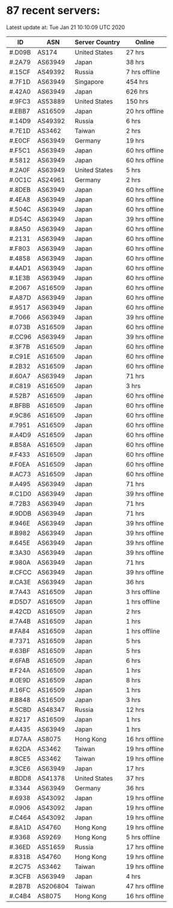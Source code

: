 # 87 recent servers:

Latest update at: Tue Jan 21 10:10:09 UTC 2020

| ID | ASN | Server Country | Online |
| -- | --- | -------------- | ------ |
| #.D09B | AS174 | United States | 27 hrs |
| #.2A79 | AS63949 | Japan | 38 hrs |
| #.15CF | AS49392 | Russia | 7 hrs offline |
| #.7F1D | AS63949 | Singapore | 454 hrs |
| #.42A0 | AS63949 | Japan | 626 hrs |
| #.9FC3 | AS53889 | United States | 150 hrs |
| #.EBB7 | AS16509 | Japan | 20 hrs offline |
| #.14D9 | AS49392 | Russia | 6 hrs |
| #.7E1D | AS3462 | Taiwan | 2 hrs |
| #.E0CF | AS63949 | Germany | 19 hrs |
| #.F5C1 | AS63949 | Japan | 60 hrs offline |
| #.5812 | AS63949 | Japan | 60 hrs offline |
| #.2A0F | AS63949 | United States | 5 hrs |
| #.0C1C | AS24961 | Germany | 2 hrs |
| #.8DEB | AS63949 | Japan | 60 hrs offline |
| #.4EA8 | AS63949 | Japan | 60 hrs offline |
| #.504C | AS63949 | Japan | 60 hrs offline |
| #.D54C | AS63949 | Japan | 39 hrs offline |
| #.8A50 | AS63949 | Japan | 60 hrs offline |
| #.2131 | AS63949 | Japan | 60 hrs offline |
| #.F803 | AS63949 | Japan | 60 hrs offline |
| #.4858 | AS63949 | Japan | 60 hrs offline |
| #.4AD1 | AS63949 | Japan | 60 hrs offline |
| #.1E3B | AS63949 | Japan | 60 hrs offline |
| #.2067 | AS16509 | Japan | 60 hrs offline |
| #.A87D | AS63949 | Japan | 60 hrs offline |
| #.9517 | AS63949 | Japan | 60 hrs offline |
| #.7066 | AS63949 | Japan | 39 hrs offline |
| #.073B | AS16509 | Japan | 60 hrs offline |
| #.CC96 | AS63949 | Japan | 39 hrs offline |
| #.3F7B | AS16509 | Japan | 60 hrs offline |
| #.C91E | AS16509 | Japan | 60 hrs offline |
| #.2B32 | AS16509 | Japan | 60 hrs offline |
| #.60A7 | AS63949 | Japan | 71 hrs |
| #.C819 | AS16509 | Japan | 3 hrs |
| #.52B7 | AS16509 | Japan | 60 hrs offline |
| #.BFBB | AS16509 | Japan | 60 hrs offline |
| #.9C86 | AS16509 | Japan | 60 hrs offline |
| #.7951 | AS16509 | Japan | 60 hrs offline |
| #.A4D9 | AS16509 | Japan | 60 hrs offline |
| #.B58A | AS16509 | Japan | 60 hrs offline |
| #.F433 | AS16509 | Japan | 60 hrs offline |
| #.F0EA | AS16509 | Japan | 60 hrs offline |
| #.AC73 | AS16509 | Japan | 60 hrs offline |
| #.A495 | AS63949 | Japan | 71 hrs |
| #.C1D0 | AS63949 | Japan | 39 hrs offline |
| #.72B3 | AS63949 | Japan | 71 hrs |
| #.9DDB | AS63949 | Japan | 71 hrs |
| #.946E | AS63949 | Japan | 39 hrs offline |
| #.B982 | AS63949 | Japan | 39 hrs offline |
| #.645E | AS63949 | Japan | 39 hrs offline |
| #.3A30 | AS63949 | Japan | 39 hrs offline |
| #.980A | AS63949 | Japan | 71 hrs |
| #.CFCC | AS63949 | Japan | 39 hrs offline |
| #.CA3E | AS63949 | Japan | 36 hrs |
| #.7A43 | AS16509 | Japan | 3 hrs offline |
| #.D5D7 | AS16509 | Japan | 1 hrs offline |
| #.42CD | AS16509 | Japan | 2 hrs |
| #.7A4B | AS16509 | Japan | 1 hrs |
| #.FA84 | AS16509 | Japan | 1 hrs offline |
| #.7371 | AS16509 | Japan | 5 hrs |
| #.63BF | AS16509 | Japan | 5 hrs |
| #.6FAB | AS16509 | Japan | 6 hrs |
| #.F24A | AS16509 | Japan | 1 hrs |
| #.0E9D | AS16509 | Japan | 8 hrs |
| #.16FC | AS16509 | Japan | 1 hrs |
| #.B848 | AS16509 | Japan | 3 hrs |
| #.5CBD | AS48347 | Russia | 12 hrs |
| #.8217 | AS16509 | Japan | 1 hrs |
| #.A435 | AS63949 | Japan | 1 hrs |
| #.D7AA | AS8075 | Hong Kong | 16 hrs offline |
| #.62DA | AS3462 | Taiwan | 19 hrs offline |
| #.8CE5 | AS3462 | Taiwan | 19 hrs offline |
| #.3CE6 | AS63949 | Japan | 17 hrs |
| #.BDD8 | AS41378 | United States | 37 hrs |
| #.3344 | AS63949 | Germany | 36 hrs |
| #.6938 | AS43092 | Japan | 19 hrs offline |
| #.0906 | AS43092 | Japan | 19 hrs offline |
| #.C464 | AS43092 | Japan | 19 hrs offline |
| #.8A1D | AS4760 | Hong Kong | 19 hrs offline |
| #.9368 | AS9269 | Hong Kong | 5 hrs offline |
| #.36ED | AS51659 | Russia | 17 hrs offline |
| #.831B | AS4760 | Hong Kong | 19 hrs offline |
| #.2C75 | AS3462 | Taiwan | 19 hrs offline |
| #.3CFB | AS63949 | Japan | 4 hrs |
| #.2B7B | AS206804 | Taiwan | 47 hrs offline |
| #.C4B4 | AS8075 | Hong Kong | 16 hrs offline |

